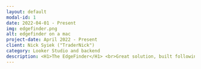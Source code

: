 ```yaml
---
layout: default
modal-id: 1
date: 2022-04-01 - Present
img: edgefinder.png
alt: edgefinder on a mac
project-date: April 2022 - Present
client: Nick Syiek ("TraderNick")
category: Looker Studio and backend
description: <H1>The EdgeFinder</H1> <br>Great solution, built following the ideas and goals of Nick Syiek and Frank Cabibi, that turned into a very solid product. Currently it is one of the main products of Nick's company  <a href="https://a1trading.com/">https://a1trading.com/</a> and a bit of its history is explained in this link <a href="https://a1trading.com/edgefinder-story/">EdgeFinder story</a>. <br><br> TOOLS USED <br>  Google Sheets, Apps script, APIs, Looker Studio, Browserflow and some other tecnologies.
---
```

